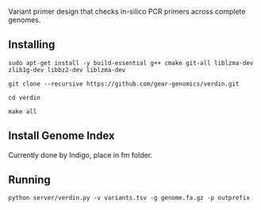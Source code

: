 Variant primer design that checks in-silico PCR primers across complete genomes.

Installing
----------

`sudo apt-get install -y build-essential g++ cmake git-all liblzma-dev zlib1g-dev libbz2-dev liblzma-dev`

`git clone --recursive https://github.com/gear-genomics/verdin.git`

`cd verdin`

`make all`


Install Genome Index
--------------------

Currently done by Indigo, place in fm folder.


Running
-------

`python server/verdin.py -v variants.tsv -g genome.fa.gz -p outprefix`
